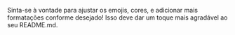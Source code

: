 
Sinta-se à vontade para ajustar os emojis, cores, e adicionar mais formatações conforme desejado! Isso deve dar um toque mais agradável ao seu README.md.
